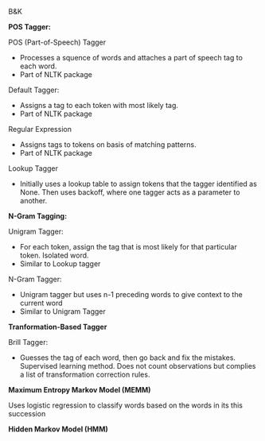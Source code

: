 B&K 

**POS Tagger:** 

POS (Part-of-Speech) Tagger
- Processes a squence of words and attaches a part of speech tag to each word.
- Part of NLTK package

Default Tagger: 
- Assigns a tag to each token with most likely tag. 
- Part of NLTK package

Regular Expression 
- Assigns tags to tokens on basis of matching patterns. 
- Part of NLTK package

Lookup Tagger
- Initially uses a lookup table to assign tokens that the tagger identified as None. Then uses backoff, where one tagger acts as a parameter to another. 

**N-Gram Tagging:**

Unigram Tagger: 
- For each token, assign the tag that is most likely for that particular token. Isolated word.  
- Similar to Lookup tagger

N-Gram Tagger: 
- Unigram tagger but uses n-1 preceding words to give context to the current word
- Similar to Unigram Tagger

**Tranformation-Based Tagger**

Brill Tagger:
- Guesses the tag of each word, then go back and fix the mistakes. Supervised learning method. Does not count observations but complies a list of transformation correction rules. 

**Maximum Entropy Markov Model (MEMM)**

Uses logistic regression to classify words based on the words in its this succession 

**Hidden Markov Model (HMM)** 

